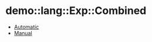 # demo::lang::Exp::Combined


   * [Automatic](/docs/Library/demo/lang/Exp/Combined/Automatic)
   * [Manual](/docs/Library/demo/lang/Exp/Combined/Manual)